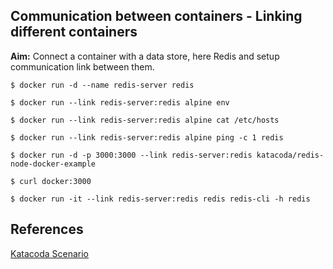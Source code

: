 ## Communication between containers - Linking different containers

**Aim:** Connect a container with a data store, here Redis and setup communication link between them.

```
$ docker run -d --name redis-server redis
```

```
$ docker run --link redis-server:redis alpine env
```

```
$ docker run --link redis-server:redis alpine cat /etc/hosts
```

```
$ docker run --link redis-server:redis alpine ping -c 1 redis
```

```
$ docker run -d -p 3000:3000 --link redis-server:redis katacoda/redis-node-docker-example
```

```
$ curl docker:3000
```

```
$ docker run -it --link redis-server:redis redis redis-cli -h redis
```

## References

[Katacoda Scenario](https://www.katacoda.com/courses/docker/5)
